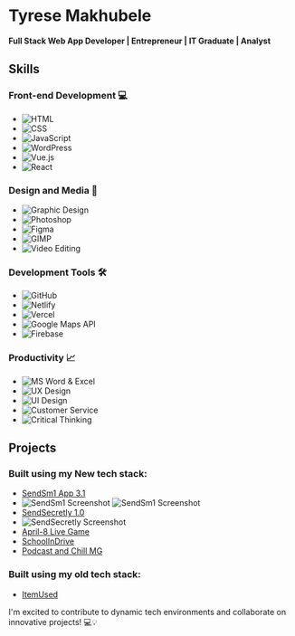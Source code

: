 # Tyrese Makhubele
**Full Stack Web App Developer | Entrepreneur | IT Graduate | Analyst**

## Skills
### Front-end Development 💻
- ![HTML](https://img.shields.io/badge/-HTML5-E34F26?style=flat&logo=html5&logoColor=white) 
- ![CSS](https://img.shields.io/badge/-CSS3-1572B6?style=flat&logo=css3&logoColor=white) 
- ![JavaScript](https://img.shields.io/badge/-JavaScript-F7DF1E?style=flat&logo=javascript&logoColor=white)
- ![WordPress](https://img.shields.io/badge/-WordPress-21759B?style=flat&logo=wordpress&logoColor=white) 
- ![Vue.js](https://img.shields.io/badge/-Vue.js-4FC08D?style=flat&logo=vue.js&logoColor=white) 
- ![React](https://img.shields.io/badge/-React-61DAFB?style=flat&logo=react&logoColor=white)

### Design and Media 🎨
- ![Graphic Design](https://img.shields.io/badge/-Graphic%20Design-E34F26?style=flat&logo=adobe-illustrator&logoColor=white)
- ![Photoshop](https://img.shields.io/badge/-Photoshop-31A8FF?style=flat&logo=adobe-photoshop&logoColor=white)
- ![Figma](https://img.shields.io/badge/-Figma-F24E1E?style=flat&logo=figma&logoColor=white)
- ![GIMP](https://img.shields.io/badge/-GIMP-5C5543?style=flat&logo=gimp&logoColor=white)
- ![Video Editing](https://img.shields.io/badge/-Video%20Editing-0078D7?style=flat&logo=adobe-premiere-pro&logoColor=white)

### Development Tools 🛠️
- ![GitHub](https://img.shields.io/badge/-GitHub-181717?style=flat&logo=github&logoColor=white)
- ![Netlify](https://img.shields.io/badge/-Netlify-00C7B7?style=flat&logo=netlify&logoColor=white)
- ![Vercel](https://img.shields.io/badge/-Vercel-000000?style=flat&logo=vercel&logoColor=white)
- ![Google Maps API](https://img.shields.io/badge/-Google%20Maps%20API-4285F4?style=flat&logo=google-maps&logoColor=white)
- ![Firebase](https://img.shields.io/badge/-Firebase-FFCA28?style=flat&logo=firebase&logoColor=white)

### Productivity 📈
- ![MS Word & Excel](https://img.shields.io/badge/-MS%20Word%20&%20Excel-217346?style=flat&logo=microsoft-office&logoColor=white)
- ![UX Design](https://img.shields.io/badge/-UX%20Design-5C5543?style=flat&logo=uxdesign&logoColor=white)
- ![UI Design](https://img.shields.io/badge/-UI%20Design-5C5543?style=flat&logo=uidesign&logoColor=white)
- ![Customer Service](https://img.shields.io/badge/-Customer%20Service-0078D7?style=flat&logo=customer-service&logoColor=white)
- ![Critical Thinking](https://img.shields.io/badge/-Critical%20Thinking-0078D7?style=flat&logo=critical-thinking&logoColor=white)

## Projects
### Built using my New tech stack:
- [SendSm1 App 3.1](https://sendsm1-app.web.app/)
- ![SendSm1 Screenshot](https://firebasestorage.googleapis.com/v0/b/tyresesoftware.appspot.com/o/Assets%2FDope%20App%20Designs%20(1).webp?alt=media&token=b60f243e-c405-4241-8959-71b9d2c9ee52)
  ![SendSm1 Screenshot](https://firebasestorage.googleapis.com/v0/b/tyresesoftware.appspot.com/o/Assets%2FDope%20App%20Designs%20(4).webp?alt=media&token=36767f0b-ef3f-4a36-affe-af0c8dc1f015)
- [SendSecretly 1.0](https://sendsecretly.web.app/)
- ![SendSecretly Screenshot](https://firebasestorage.googleapis.com/v0/b/tyresesoftware.appspot.com/o/Assets%2FDope%20App%20Designs%20(3).webp?alt=media&token=31c8ad45-34e4-4b62-9a91-f337bf39017e)
- [April-8 Live Game](https://april8s.web.app/)
- [SchoolInDrive](https://schoolindrive.web.app/)
- [Podcast and Chill MG](https://podcastandchillmg.web.app/)

### Built using my old tech stack:
- [ItemUsed](https://itemused.sendsm1.com/)

I'm excited to contribute to dynamic tech environments and collaborate on innovative projects! 💻💡
